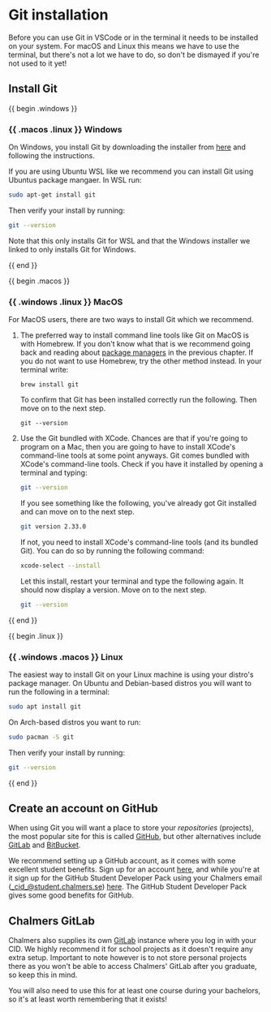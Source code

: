 # Git installation

Before you can use Git in VSCode or in the terminal it needs to be installed on
your system. For macOS and Linux this means we have to use the terminal, but
there's not a lot we have to do, so don't be dismayed if you're not used to it yet!

## Install Git

{{ begin .windows }}

### {{ .macos .linux }} Windows

On Windows, you install Git by downloading the installer from
[here](https://gitforwindows.org/) and following the instructions.

<!-- Does this actually work? I'm unsure if this installs it system wide or only for WSL so not sure how this interacts with VSCode.-->

If you are using Ubuntu WSL like we recommend you can install Git using Ubuntus
package mangaer. In WSL run:

```bash
sudo apt-get install git
```
Then verify your install by running:

```bash
git --version
```

Note that this only installs Git for WSL and that the Windows installer we
linked to only installs Git for Windows.

{{ end }}

{{ begin .macos }}

### {{ .windows .linux }} MacOS

For MacOS users, there are two ways to install Git which we recommend.

1. The preferred way to install command line tools like Git on MacOS is with
   Homebrew. If you don't know what that is we recommend going back and reading
   about [package managers](../cli/packagemanagers.md) in the previous chapter.
   If you do not want to use Homebrew, try the other method instead. In your
   terminal write:

   ```shell
   brew install git
   ```
   To confirm that Git has been installed correctly run the following. Then move
   on to the next step.
   ```shell
   git --version
   ```

2. Use the Git bundled with XCode. Chances are that if you're going to program
   on a Mac, then you are going to have to install XCode's command-line tools
   at some point anyways. Git comes bundled with XCode's command-line tools.
   Check if you have it installed by opening a terminal and typing:

   ```bash
   git --version
   ```

   If you see something like the following, you've already got Git installed
   and can move on to the next step.

   ```bash
   git version 2.33.0
   ```

   If not, you need to install XCode's command-line tools (and its bundled
   Git). You can do so by running the following command:

   ```bash
   xcode-select --install
   ```

   Let this install, restart your terminal and type the following again. It
   should now display a version. Move on to the next step.

   ```bash
   git --version
   ```
{{ end }}

{{ begin .linux }}

### {{ .windows .macos }} Linux

The easiest way to install Git on your Linux machine is using your distro's
package manager. On Ubuntu and Debian-based distros you will want to run the
following in a terminal:

```bash
sudo apt install git
```

On Arch-based distros you want to run:

```bash
sudo pacman -S git
```

Then verify your install by running:

```bash
git --version
```

{{ end }}

## Create an account on GitHub

When using Git you will want a place to store your _repositories_ (projects),
the most popular site for this is called [GitHub](https://github.com), but
other alternatives include [GitLab](https://about.gitlab.com/) and
[BitBucket](https://bitbucket.org/product/).

<!-- We need to rewrite this and check which of this is still true. Do we also still recommend GitKraken? -->

We recommend setting up a GitHub account, as it comes with some excellent
student benefits. Sign up for an account [here](https://github.com), and while
you're at it sign up for the GitHub Student Developer Pack using your Chalmers
email (_cid_@student.chalmers.se) [here](https://education.github.com/pack).
The GitHub Student Developer Pack gives some good benefits for GitHub.

## Chalmers GitLab

Chalmers also supplies its own [GitLab](https://git.chalmers.se/) instance
where you log in with your CID. We highly recommend it for school projects as
it doesn't require any extra setup. Important to note however is to not store
personal projects there as you won't be able to access Chalmers' GitLab after
you graduate, so keep this in mind.

You will also need to use this for at least one course during your bachelors,
so it's at least worth remembering that it exists!

